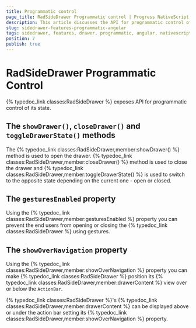 ```yaml
---
title: Programmatic control
page_title: RadSideDrawer Programmatic control | Progress NativeScript UI Documentation
description: This article discusses the API for programmatic control of RadSideDrawer.
slug: sidedrawer-features-programmatic-angular
tags: sidedrawer, features, drawer, programmatic, angular, nativescript, professional, ui
position: 7
publish: true
---
```


# RadSideDrawer Programmatic Control
{% typedoc_link classes:RadSideDrawer %} exposes API for programmatic control of its state.

## The `showDrawer()`, `closeDrawer()` and `toggleDrawerState()` methods
The {% typedoc_link classes:RadSideDrawer,member:showDrawer() %} method is used to open the drawer. {% typedoc_link classes:RadSideDrawer,member:closeDrawer() %} method is used to close the drawer and {% typedoc_link classes:RadSideDrawer,member:toggleDrawerState() %} is used to switch to the opposite state depending on the current one - open or closed.

## The `gesturesEnabled` property
Using the {% typedoc_link classes:RadSideDrawer,member:gesturesEnabled %} property you can prevent the end users from opening or closing the {% typedoc_link classes:RadSideDrawer %} using gestures.

## The `showOverNavigation` property
Using the {% typedoc_link classes:RadSideDrawer,member:showOverNavigation %} property you can make {% typedoc_link classes:RadSideDrawer %} position its {% typedoc_link classes:RadSideDrawer,member:drawerContent %} view over or below the `ActionBar`.

{% typedoc_link classes:RadSideDrawer %}'s {% typedoc_link classes:RadSideDrawer,member:drawerContent %} can be displayed above or under the action bar setting its {% typedoc_link classes:RadSideDrawer,member:showOverNavigation %} property.
